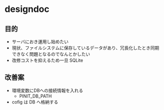 # designdoc

## 目的
- サーバにおき運用し始めたい
- 現状、ファイルシステムに保存しているデータがあり、冗長化したとき同期できなく問題となるのでなんとかしたい
- 改修コストを抑えるため一旦 SQLite

## 改善案
- 環境変数にDBへの接続情報を入れる
  - PINIT_DB_PATH
- cofig は DB へ格納する
